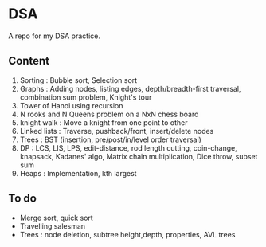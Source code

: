 # DSA
A repo for my DSA practice.

## Content
1. Sorting : Bubble sort, Selection sort
2. Graphs : Adding nodes, listing edges, depth/breadth-first traversal, combination sum problem, Knight's tour
3. Tower of Hanoi using recursion
4. N rooks and N Queens problem on a NxN chess board
5. knight walk : Move a knight from one point to other
6. Linked lists : Traverse, pushback/front, insert/delete nodes
7. Trees : BST (insertion, pre/post/in/level order traversal)
8. DP : LCS, LIS, LPS, edit-distance, rod length cutting, coin-change, knapsack, Kadanes' algo, Matrix chain multiplication,           Dice throw, subset sum
9. Heaps : Implementation, kth largest

## To do
* Merge sort, quick sort
* Travelling salesman
* Trees : node deletion, subtree height,depth, properties, AVL trees


